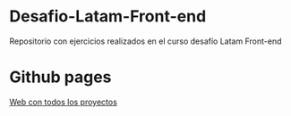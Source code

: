 # Desafio-Latam-Front-end
Repositorio con ejercicios realizados en el curso desafío Latam Front-end

<h1> Github pages </h1>

<a href="https://josefamendezpruebaunodl.ga/">Web con todos los proyectos</a>

